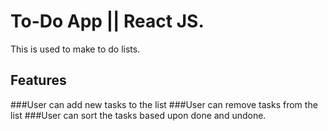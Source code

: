 # To-Do App || React JS.
This is used to make to do lists.

## Features

###User can add new tasks to the list 
###User can remove tasks from the list 
###User can sort the tasks based upon done and undone.



